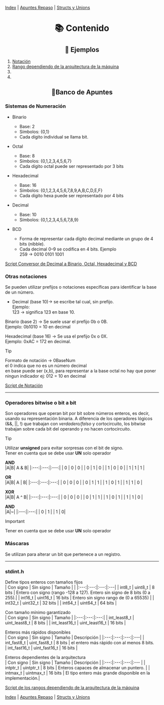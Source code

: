 [Index](./index.md) | [Apuntes Repaso](./README.md) | [Structs y Unions](./structsYUnions.md)  

# <center> 📚 Contenido  
## <center>🔰 Ejemplos  
1. [Notación](./mascarasYShif/notacion.c)
2. [Rango dependiendo de la arquitectura de la máquina](./mascarasYShif/rangosVariables.c)
3. 
4. 


## <center>📂Banco de Apuntes
### Sistemas de Numeración
* Binario
  * Base: 2
  * Símbolos: {0,1}
  * Cada dígito individual se llama bit.

* Octal
  * Base: 8
  * Símbolos: {0,1,2,3,4,5,6,7}
  * Cada dígito octal puede ser representado por 3 bits

* Hexadecimal  
  * Base: 16
  * Símbolos: {0,1,2,3,4,5,6,7,8,9,A,B,C,D,E,F}
  * Cada dígito hexa puede ser representado por 4 bits

* Decimal
  * Base: 10
  * Símbolos: {0,1,2,3,4,5,6,7,8,9}

* BCD
  * Forma de representar cada dígito decimal mediante un grupo de 4 bits (nibble).
  * Cada decimal 0–9 se codifica en 4 bits.
Ejemplo  
259 → 0010 0101 1001  

[Script Conversor de Decimal a Binario, Octal, Hexadecimal y BCD](./ejerciciosRepaso/conversor.c)  

### Otras notaciones  
Se pueden utilizar prefijos o notaciones específicas para identificar la base de un número.  
* Decimal (base 10)→ se escribe tal cual, sin prefijo.  
Ejemplo:   
  123 → significa 123 en base 10.  

Binario (base 2) → Se suele usar el prefijo 0b o 0B.  
Ejemplo: 0b1010 = 10 en decimal  

Hexadecimal (base 16) → Se usa el prefijo 0x o 0X.  
Ejemplo: 0xAC = 172 en decimal.  

> [!TIP]  
> Formato de notación → 0BaseNum  
> el 0 indica que no es un número decimal  
> en base puede ser (x,b), para representar a la base octal no hay que poner ningun indicador ej: 012 = 10 en decimal  

[Script de Notación](./mascarasYShif/notacion.c)

---
### Operadores bitwise o bit a bit  
Son operadores que operan bit por bit sobre números enteros, es decir, usando su representación binaria. A diferencia de los operadores lógicos (&&, ||, !) que trabajan con *verdadero/falso* y cortocircuito, los bitwise trabajan sobre cada bit del operando y no hacen cortocircuito.
> [!TIP]  
> Utilizar **unsigned** para evitar sorpresas con el bit de signo.  
> Tener en cuenta que se debe usar **UN** solo operador

**AND**  
|A|B| A & B|
|:---:|:---:|:---:|
| 0 | 0 | 0 |
| 0 | 1 | 0 |
| 1 | 0 | 0 |
| 1 | 1 | 1 |

**OR**  
|A|B| A \| B|
|:---:|:---:|:---:|
| 0 | 0 | 0 |
| 0 | 1 | 1 |
| 1 | 0 | 1 |
| 1 | 1 | 0 |

**XOR**  
|A|B| A ^ B|
|:---:|:---:|:---:|
| 0 | 0 | 0 |
| 0 | 1 | 1 |
| 1 | 0 | 1 |
| 1 | 1 | 0 |

**AND**  
|A|~|
|:---:|:---:|
| 0 | 1 |
| 1  | 0|

> [!IMPORTANT]   
> Tener en cuenta que se debe usar **UN** solo operador

### Máscaras  
Se utilizan para alterar un bit que pertenece a un registro.



---  
### stdint.h  
Define tipos enteros con tamaños fijos  
| Con signo | Sin signo | Tamaño |  |
|:---:|:---:|:---:|:---|
| int8_t | uint8_t | 8 bits | Entero con signo (rango -128 a 127). Entero sin signo de 8 bits (0 a 255).|
| int16_t | uint16_t | 16 bits | Entero sin signo rango de (0 a 65535) |
| int32_t | uint32_t | 32 bits |
| int64_t | uint64_t | 64 bits |


Con tamaño mínimo garantizado  
| Con signo | Sin signo | Tamaño |
|:---:|:---:|:---:|
| int_least8_t | uint_least8_t | 8 bits |
| int_least16_t | uint_least16_t | 16 bits |

Enteros más rápidos disponibles  
| Con signo | Sin signo | Tamaño | Descripción |
|:---:|:---:|:---:|:---|
| int_fast8_t | uint_fast8_t | 8 bits | el entero más rápido con al menos 8 bits.  
| int_fast16_t | uint_fast16_t | 16 bits |

Enteros dependientes de la arquitectura  
| Con signo | Sin signo | Tamaño | Descripción |
|:---:|:---:|:---:|:--- |
| intptr_t | uintptr_t | 8 bits | Enteros capaces de almacenar un puntero. |
| intmax_t | uintmax_t | 16 bits | El tipo entero más grande disponible en la implementación.|

[Script de los rangos dependiendo de la arquitectura de la máquina](./mascarasYShif/rangosVariables.c)  

[Index](./index.md) | [Apuntes Repaso](./README.md) | [Structs y Unions](./structsYUnions.md)  